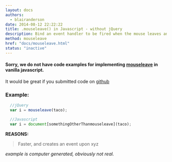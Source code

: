 ```yaml
---
layout: docs
authors:
  - blairanderson
date: 2014-08-12 22:22:22
title: .mouseleave() in Javascript - without jQuery
description: Bind an event handler to be fired when the mouse leaves an element, or trigger that handler on an element.
method: mouseleave
href: "docs/mouseleave.html"
status: "inactive"
---
```


#### Sorry, we do not have code examples for implementing [mouseleave](http://api.jquery.com/mouseleave/) in vanilla javascript.

It would be great if you submitted code on [github](https://github.com/blairanderson/without-jquery/blob/master/docs/mouseleave.md)

### Example:

```javascript
  //jQuery
  var i = mouseleave(taco);

  //Javascript
  var i = document[somethingOtherThanmouseleave](taco);

```

**REASONS:**
> Faster, and creates an event upon xyz

*example is computer generated, obviously not real.*
